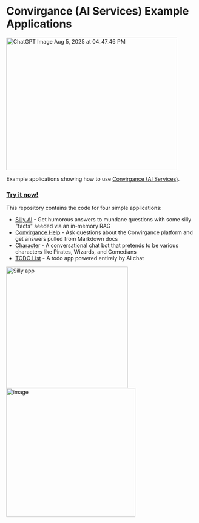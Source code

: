 # Convirgance (AI Services) Example Applications

<img width="450" height="350" alt="ChatGPT Image Aug 5, 2025 at 04_47_46 PM" src="https://github.com/user-attachments/assets/268ac76e-144b-4cbb-a01d-fdc18396df4b" />

Example applications showing how to use [Convirgance (AI Services)](https://github.com/InvirganceOpenSource/convirgance-ai/blob/main/README.md).

### [Try it now!](https://retailexplorer.invirgance.org/ai/)

This repository contains the code for four simple applications:

- [Silly AI](https://retailexplorer.invirgance.org/ai/silly.html) - Get humorous answers to mundane questions with some silly "facts" seeded via an in-memory RAG
- [Convirgance Help](https://retailexplorer.invirgance.org/ai/docs.html) - Ask questions about the Convirgance platform and get answers pulled from Markdown docs
- [Character](https://retailexplorer.invirgance.org/ai/character.html) - A conversational chat bot that pretends to be various characters like Pirates, Wizards, and Comedians
- [TODO List](https://retailexplorer.invirgance.org/ai/todo.html) - A todo app powered entirely by AI chat

<img width="320" alt="Silly app" src="https://github.com/user-attachments/assets/f9cf1e8a-c81b-43be-8409-5bb43991089c" />

<img width="340"  alt="image" src="https://github.com/user-attachments/assets/34b20e4d-ac45-4860-87d4-da3d28ea5720" />
